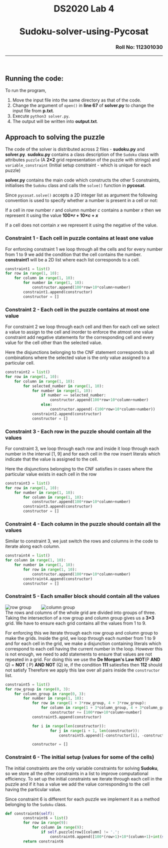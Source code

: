 <!-- title: README -->
<div align = 'center'>

# DS2020 Lab 4 
# Sudoku-solver-using-Pycosat

</div>
<div align = 'right'>

### Roll No: 112301030  
<hr>
<br>

</div>

## Running the code:
To run the program,  
1. Move the input file into the same directory as that of the code.
2. Change the argument of `open()` in **line 67** of **solver.py** to change the input file from **p.txt**.
3. Execute `python3 solver.py`.
4.  The output will be written into **output.txt**.

## Approach to solving the puzzle 
The code of the solver is distributed across 2 files - **sudoku.py** and **solver.py**. **sudoku.py** contains a class description of the `Sudoku` class with attributes `puzzle` (A **2×2** grid representation of the puzzle with strings) and `variable_constraint` (Initial setup constraint - which is unique for each puzzle)

**solver.py** contains the main code which constructs the other 5 constraints, initialises the `Sudoku` class and calls the `solve()` function in **pycosat**.

Since `pycosat.solve()` accepts a 2D integer list as argument the following convention is used to specify whether a number is present in a cell or not:

If a cell in row number *r* and column number *c* contains a number *x* then we represent it using the value **100×*r* + 10×*c* + *x*** 

If a cell does not contain *x* we represent it using the negative of the value.

### Constraint 1 - Each cell in puzzle contains at least one value
For enforcing constraint 1 we loop through all the cells and for every number from 1 to 9 we add the condition that the cell contains the number.
**constraint1** will be a 2D list where each list corresponds to a cell.

```py
constraint1 = list()
for row in range(1, 10):
    for column in range(1, 10):
        for number in range(1, 10):
            constructor.append(100*row+10*column+number)
        constraint1.append(constructor)
        constructor = []
```

### Constraint 2 - Each cell in the puzzle contains at most one value
For constraint 2 we loop through each cell and then for each cell we select a value to assign to the cell and inorder to enforce the atmost one value constraint add negative statements for the corresponding cell and every value for the cell other than the selected value.

Here the disjunctions belonging to the CNF statement corresponds to all combinations where the selected value is the only value assigned to a particular cell.

```py
constraint2 = list()
for row in range(1, 10):
    for column in range(1, 10):
        for selected_number in range(1, 10):
            for number in range(1, 10):
                if number == selected_number:
                    constructor.append(100*row+10*column+number)
                else:
                    constructor.append(-(100*row+10*column+number))
            constraint2.append(constructor)
            constructor = []
```
### Constraint 3 - Each row in the puzzle should contain all the values
For constraint 3, we loop through each row and inside it loop through each number in the interval [1, 9] and for each cell in the row insert literals which indicate that the value is assigned to the cell.

Here the disjunctions belonging to the CNF satisfies in cases where the particular value exists in each cell in the row
```py
constraint3 = list()
for row in range(1, 10):
    for number in range(1, 10):
        for column in range(1, 10):
            constructor.append(100*row+10*column+number)
        constraint3.append(constructor)
        constructor = []
```
### Constraint 4 - Each column in the puzzle should contain all the values
Similar to constraint 3, we just switch the rows and columns in the code to iterate along each column.
```py
constraint4 = list()
for column in range(1, 10):
    for number in range(1, 10):
        for row in range(1, 10):
            constructor.append(100*row+10*column+number)
        constraint4.append(constructor)
        constructor = []
```
### Constraint 5 - Each smaller block should contain all the values
![row group](./row_group.png) &ensp;&ensp;&ensp;&ensp;![column group](./col_group.png)  
The rows and columns of the whole grid are divided into groups of three. Taking the intersection of a row group and column group gives us a **3×3** grid. We have to ensure each grid contains all the values from 1 to 9.

For enforcing this we iterate through each row group and column group to make the grids. Inside the grid, we loop through each number from 1 to 9 and for each cell in the grid, we make a disjunction containing literals which correspond to each cell having the current number in the loop.
However this is not enough, we need to add statements to ensure that values are not repeated in a grid. For doing this we use the
**De Morgan's Law**
**NOT**(P **AND** Q) = **NOT** ( P) **AND** **NOT** (Q)
ie, if the condition **111** satiesfies then **112** should not satisfy
Therefore we apply this law over all pairs inside the `constructor` list.
```py
constraint5 = list()
for row_group in range(0, 3):
    for column_group in range(0, 3):
        for number in range(1, 10):
            for row in range(1 + 3*row_group, 4 + 3*row_group):
                for column in range(1 + 3*column_group, 4 + 3*column_group):
                    constructor += [100*row+10*column+number]
            constraint5.append(constructor)

            for i in range(len(constructor)):
                    for j in range(i + 1, len(constructor)):
                        constraint5.append([-constructor[i], -constructor[j]])

            constructor = []
```
### Constraint 6 - The initial setup (values for some of the cells)
The initial constraints are the only variable constraints for solving **Sudoku**, so we store all the other constraints in a list to improve computational efficiency.
To set up the initial constraints we iterate through each cell in the puzzle and if it has a value we add the value corresponding to the cell having the particular value.

Since constraint 6 is different for each puzzle we implement it as a method belonging to the `Sudoku` class.
```py
def constraint6(self):
        constraint6 = list()
        for row in range(9):
            for column in range(9):
                if self.puzzle[row][column] != '.':
                    constraint6.append([100*(row+1)+10*(column+1)+int(self.puzzle[row][column])])
        return constraint6
```
